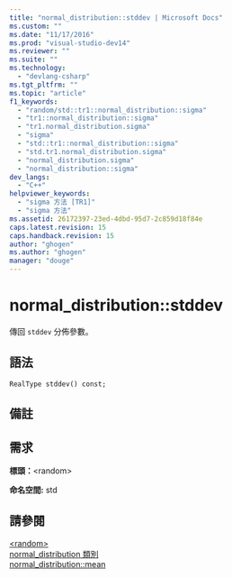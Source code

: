 ```yaml
---
title: "normal_distribution::stddev | Microsoft Docs"
ms.custom: ""
ms.date: "11/17/2016"
ms.prod: "visual-studio-dev14"
ms.reviewer: ""
ms.suite: ""
ms.technology: 
  - "devlang-csharp"
ms.tgt_pltfrm: ""
ms.topic: "article"
f1_keywords: 
  - "random/std::tr1::normal_distribution::sigma"
  - "tr1::normal_distribution::sigma"
  - "tr1.normal_distribution.sigma"
  - "sigma"
  - "std::tr1::normal_distribution::sigma"
  - "std.tr1.normal_distribution.sigma"
  - "normal_distribution.sigma"
  - "normal_distribution::sigma"
dev_langs: 
  - "C++"
helpviewer_keywords: 
  - "sigma 方法 [TR1]"
  - "sigma 方法"
ms.assetid: 26172397-23ed-4dbd-95d7-2c859d18f84e
caps.latest.revision: 15
caps.handback.revision: 15
author: "ghogen"
ms.author: "ghogen"
manager: "douge"
---
```

# normal_distribution::stddev
傳回 `stddev` 分佈參數。  
  
## 語法  
  
```  
RealType stddev() const;  
```  
  
## 備註  
  
## 需求  
 **標頭：**\<random\>  
  
 **命名空間:** std  
  
## 請參閱  
 [\<random\>](../Topic/%3Crandom%3E.md)   
 [normal\_distribution 類別](/visual-cpp/standard-library/normal-distribution-class)   
 [normal\_distribution::mean](../misc/normal-distribution-mean.md)